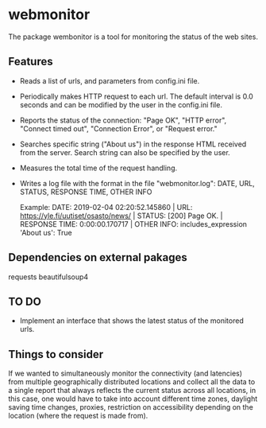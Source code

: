 # webmonitor

The package wembonitor is a tool for monitoring the status of the web sites.

Features
---------

* Reads a list of urls, and parameters from config.ini file.
* Periodically makes HTTP request to each url. The default interval is 0.0 seconds
  and can be modified by the user in the config.ini file.
* Reports the status of the connection:
    "Page OK",
    "HTTP error",
    "Connect timed out",
    "Connection Error", or
    "Request error."
* Searches specific string ("About us") in the response HTML received from the server.
  Search string can also be specified by the user.
* Measures the total time of the request handling.
* Writes a log file with the format in the file "webmonitor.log":
  DATE, URL, STATUS, RESPONSE TIME, OTHER INFO

  Example:
  DATE: 2019-02-04 02:20:52.145860 | URL: https://yle.fi/uutiset/osasto/news/ | STATUS: [200] Page OK. |
                              RESPONSE TIME: 0:00:00.170717 |  OTHER INFO: includes_expression 'About us': True


Dependencies on external pakages
-----------
requests
beautifulsoup4


TO DO
------
* Implement an interface that shows the latest status of the monitored urls.


Things to consider
--------------------
If we wanted to simultaneously monitor the connectivity (and latencies) from multiple geographically distributed locations and collect all the data to a single report that always reflects the current status across all locations, 
in this case, one would have to take into account different time zones, daylight saving time changes, proxies,  restriction on accessibility depending on the location (where the request is made from).
